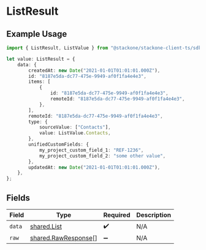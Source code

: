# ListResult

## Example Usage

```typescript
import { ListResult, ListValue } from "@stackone/stackone-client-ts/sdk/models/shared";

let value: ListResult = {
    data: {
        createdAt: new Date("2021-01-01T01:01:01.000Z"),
        id: "8187e5da-dc77-475e-9949-af0f1fa4e4e3",
        items: [
            {
                id: "8187e5da-dc77-475e-9949-af0f1fa4e4e3",
                remoteId: "8187e5da-dc77-475e-9949-af0f1fa4e4e3",
            },
        ],
        remoteId: "8187e5da-dc77-475e-9949-af0f1fa4e4e3",
        type: {
            sourceValue: ["Contacts"],
            value: ListValue.Contacts,
        },
        unifiedCustomFields: {
            my_project_custom_field_1: "REF-1236",
            my_project_custom_field_2: "some other value",
        },
        updatedAt: new Date("2021-01-01T01:01:01.000Z"),
    },
};
```

## Fields

| Field                                                             | Type                                                              | Required                                                          | Description                                                       |
| ----------------------------------------------------------------- | ----------------------------------------------------------------- | ----------------------------------------------------------------- | ----------------------------------------------------------------- |
| `data`                                                            | [shared.List](../../../sdk/models/shared/list.md)                 | :heavy_check_mark:                                                | N/A                                                               |
| `raw`                                                             | [shared.RawResponse](../../../sdk/models/shared/rawresponse.md)[] | :heavy_minus_sign:                                                | N/A                                                               |